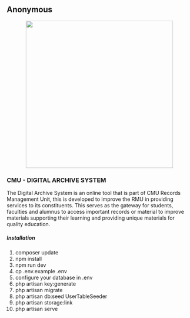 ## Anonymous
<p align="center"><a href="https://laravel.com" target="_blank"><img src="https://raw.githubusercontent.com/laravel/art/master/logo-lockup/5%20SVG/2%20CMYK/1%20Full%20Color/laravel-logolockup-cmyk-red.svg" width="400"></a></p>

<h3>CMU - DIGITAL ARCHIVE SYSTEM</h3>

<p>The Digital Archive System is an online tool that is part of CMU Records Management Unit, this is developed to improve the RMU in providing services to its constituents. This serves as the gateway for students, faculties and alumnus to access important records or material to improve materials supporting their learning and providing unique materials for quality education.</p>

<h5>Installation</h5>
<ol>
    <li>composer update</li>
    <li>npm install</li>
    <li>npm run dev</li>
    <li>cp .env.example .env</li>
    <li>configure your database in .env</li>
    <li>php artisan key:generate</li>
    <li>php artisan migrate</li>
    <li>php artisan db:seed UserTableSeeder</li>
    <li>php artisan storage:link</li>
    <li>php artisan serve</li>
</ol>


